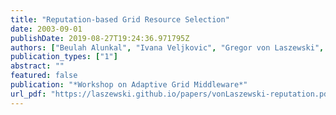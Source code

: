 ```yaml
---
title: "Reputation-based Grid Resource Selection"
date: 2003-09-01
publishDate: 2019-08-27T19:24:36.971795Z
authors: ["Beulah Alunkal", "Ivana Veljkovic", "Gregor von Laszewski", "Kaizar Amin"]
publication_types: ["1"]
abstract: ""
featured: false
publication: "*Workshop on Adaptive Grid Middleware*"
url_pdf: "https://laszewski.github.io/papers/vonLaszewski-reputation.pdf"
---
```


